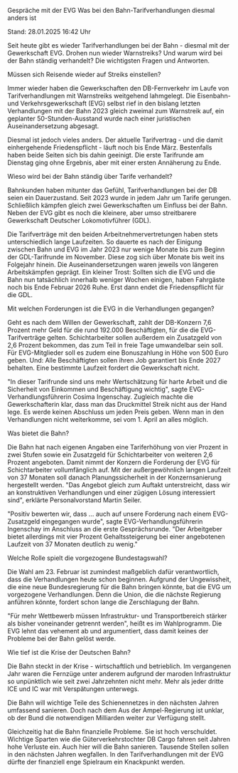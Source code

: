 
Gespräche mit der EVG
Was bei den Bahn-Tarifverhandlungen diesmal anders ist


Stand: 28.01.2025 16:42 Uhr


Seit heute gibt es wieder Tarifverhandlungen bei der Bahn - diesmal mit der Gewerkschaft EVG. Drohen nun wieder Warnstreiks? Und warum wird bei der Bahn ständig verhandelt? Die wichtigsten Fragen und Antworten.


Müssen sich Reisende wieder auf Streiks einstellen?


Immer wieder haben die Gewerkschaften den DB-Fernverkehr im Laufe von Tarifverhandlungen mit Warnstreiks weitgehend lahmgelegt. Die Eisenbahn- und Verkehrsgewerkschaft (EVG) selbst rief in den bislang letzten Verhandlungen mit der Bahn 2023 gleich zweimal zum Warnstreik auf, ein geplanter 50-Stunden-Ausstand wurde nach einer juristischen Auseinandersetzung abgesagt.


Diesmal ist jedoch vieles anders. Der aktuelle Tarifvertrag - und die damit einhergehende Friedenspflicht - läuft noch bis Ende März. Bestenfalls haben beide Seiten sich bis dahin geeinigt. Die erste Tarifrunde am Dienstag ging ohne Ergebnis, aber mit einer ersten Annäherung zu Ende.

Wieso wird bei der Bahn ständig über Tarife verhandelt?


Bahnkunden haben mitunter das Gefühl, Tarifverhandlungen bei der DB seien ein Dauerzustand. Seit 2023 wurde in jedem Jahr um Tarife gerungen. Schließlich kämpfen gleich zwei Gewerkschaften um Einfluss bei der Bahn. Neben der EVG gibt es noch die kleinere, aber umso streitbarere Gewerkschaft Deutscher Lokomotivführer (GDL).


Die Tarifverträge mit den beiden Arbeitnehmervertretungen haben stets unterschiedlich lange Laufzeiten. So dauerte es nach der Einigung zwischen Bahn und EVG im Jahr 2023 nur wenige Monate bis zum Beginn der GDL-Tarifrunde im November. Diese zog sich über Monate bis weit ins Folgejahr hinein. Die Auseinandersetzungen waren jeweils von längeren Arbeitskämpfen geprägt. Ein kleiner Trost: Sollten sich die EVG und die Bahn nun tatsächlich innerhalb weniger Wochen einigen, haben Fahrgäste noch bis Ende Februar 2026 Ruhe. Erst dann endet die Friedenspflicht für die GDL.

Mit welchen Forderungen ist die EVG in die Verhandlungen gegangen?


Geht es nach dem Willen der Gewerkschaft, zahlt der DB-Konzern 7,6 Prozent mehr Geld für die rund 192.000 Beschäftigten, für die die EVG-Tarifverträge gelten. Schichtarbeiter sollen außerdem ein Zusatzgeld von 2,6 Prozent bekommen, das zum Teil in freie Tage umwandelbar sein soll. Für EVG-Mitglieder soll es zudem eine Bonuszahlung in Höhe von 500 Euro geben. Und: Alle Beschäftigten sollen ihren Job garantiert bis Ende 2027 behalten. Eine bestimmte Laufzeit fordert die Gewerkschaft nicht.


"In dieser Tarifrunde sind uns mehr Wertschätzung für harte Arbeit und die Sicherheit von Einkommen und Beschäftigung wichtig", sagte EVG-Verhandlungsführerin Cosima Ingenschay. Zugleich machte die Gewerkschafterin klar, dass man das Druckmittel Streik nicht aus der Hand lege. Es werde keinen Abschluss um jeden Preis geben. Wenn man in den Verhandlungen nicht weiterkomme, sei vom 1. April an alles möglich.

Was bietet die Bahn?


Die Bahn hat nach eigenen Angaben eine Tariferhöhung von vier Prozent in zwei Stufen sowie ein Zusatzgeld für Schichtarbeiter von weiteren 2,6 Prozent angeboten. Damit nimmt der Konzern die Forderung der EVG für Schichtarbeiter vollumfänglich auf. Mit der außergewöhnlich langen Laufzeit von 37 Monaten soll danach Planungssicherheit in der Konzernsanierung hergestellt werden. "Das Angebot gleich zum Auftakt unterstreicht, dass wir an konstruktiven Verhandlungen und einer zügigen Lösung interessiert sind", erklärte Personalvorstand Martin Seiler.


"Positiv bewerten wir, dass ... auch auf unsere Forderung nach einem EVG-Zusatzgeld eingegangen wurde", sagte EVG-Verhandlungsführerin Ingenschay im Anschluss an die erste Gesprächsrunde. "Der Arbeitgeber bietet allerdings mit vier Prozent Gehaltssteigerung bei einer angebotenen Laufzeit von 37 Monaten deutlich zu wenig."

Welche Rolle spielt die vorgezogene Bundestagswahl?


Die Wahl am 23. Februar ist zumindest maßgeblich dafür verantwortlich, dass die Verhandlungen heute schon beginnen. Aufgrund der Ungewissheit, die eine neue Bundesregierung für die Bahn bringen könnte, bat die EVG um vorgezogene Verhandlungen. Denn die Union, die die nächste Regierung anführen könnte, fordert schon lange die Zerschlagung der Bahn.


"Für mehr Wettbewerb müssen Infrastruktur- und Transportbereich stärker als bisher voneinander getrennt werden", heißt es im Wahlprogramm. Die EVG lehnt das vehement ab und argumentiert, dass damit keines der Probleme bei der Bahn gelöst werde.

Wie tief ist die Krise der Deutschen Bahn?


Die Bahn steckt in der Krise - wirtschaftlich und betrieblich. Im vergangenen Jahr waren die Fernzüge unter anderem aufgrund der maroden Infrastruktur so unpünktlich wie seit zwei Jahrzehnten nicht mehr. Mehr als jeder dritte ICE und IC war mit Verspätungen unterwegs.


Die Bahn will wichtige Teile des Schienennetzes in den nächsten Jahren umfassend sanieren. Doch nach dem Aus der Ampel-Regierung ist unklar, ob der Bund die notwendigen Milliarden weiter zur Verfügung stellt.


Gleichzeitig hat die Bahn finanzielle Probleme. Sie ist hoch verschuldet. Wichtige Sparten wie die Güterverkehrstochter DB Cargo fahren seit Jahren hohe Verluste ein. Auch hier will die Bahn sanieren. Tausende Stellen sollen in den nächsten Jahren wegfallen. In den Tarifverhandlungen mit der EVG dürfte der finanziell enge Spielraum ein Knackpunkt werden.

